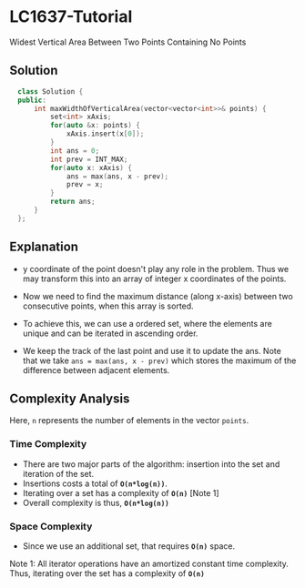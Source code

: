 # LC1637-Tutorial
Widest Vertical Area Between Two Points Containing No Points

## Solution

``` C++
  class Solution {
  public:
      int maxWidthOfVerticalArea(vector<vector<int>>& points) {
          set<int> xAxis;
          for(auto &x: points) {
              xAxis.insert(x[0]);
          }
          int ans = 0;
          int prev = INT_MAX;
          for(auto x: xAxis) {
              ans = max(ans, x - prev);
              prev = x;
          }
          return ans;
      }
  };
  ```
  
## Explanation

- y coordinate of the point doesn't play any role in the problem. Thus we may transform this into an array of integer x coordinates of the points.

- Now we need to find the maximum distance (along x-axis) between two consecutive points, when this array is sorted.

- To achieve this, we can use a ordered set, where the elements are unique and can be iterated in ascending order.

- We keep the track of the last point and use it to update the ans. Note that we take ```ans = max(ans, x - prev)``` which stores the maximum of the difference between adjacent elements.

## Complexity Analysis

Here, ```n``` represents the number of elements in the vector ```points```.

### Time Complexity

- There are two major parts of the algorithm: insertion into the set and iteration of the set.
- Insertions costs a total of **```O(n*log(n))```**.
- Iterating over a set has a complexity of **```O(n)```** \[Note 1\]
- Overall complexity is thus, **```O(n*log(n))```**

### Space Complexity

- Since we use an additional set, that requires **```O(n)```** space.
  
 
Note 1: All iterator operations have an amortized constant time complexity. Thus, iterating over the set has a complexity of **```O(n)```**
